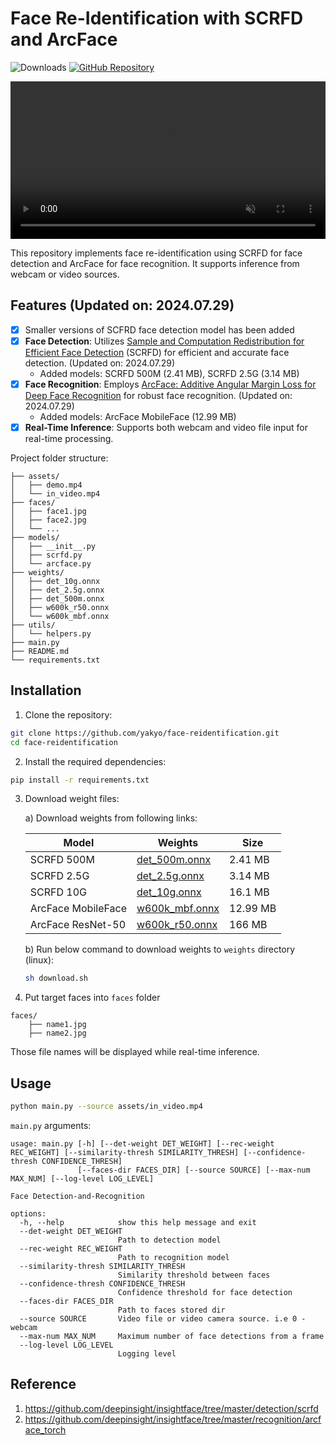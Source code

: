 # Face Re-Identification with SCRFD and ArcFace

![Downloads](https://img.shields.io/github/downloads/yakhyo/face-reidentification/total) [![GitHub Repository](https://img.shields.io/badge/GitHub-Repository-blue?logo=github)](https://github.com/yakhyo/face-reidentification)

<video controls autoplay loop src="https://github.com/yakhyo/face-reidentification/assets/28424328/441880b0-1e43-4c28-9f63-b32bc9b6e6b4" muted="false" width="100%"></video>

This repository implements face re-identification using SCRFD for face detection and ArcFace for face recognition. It supports inference from webcam or video sources.

## Features (Updated on: 2024.07.29)

- [x] Smaller versions of SCFRD face detection model has been added
- [x] **Face Detection**: Utilizes [Sample and Computation Redistribution for Efficient Face Detection](https://arxiv.org/abs/2105.04714) (SCRFD) for efficient and accurate face detection. (Updated on: 2024.07.29)
  - Added models: SCRFD 500M (2.41 MB), SCRFD 2.5G (3.14 MB)
- [x] **Face Recognition**: Employs [ArcFace: Additive Angular Margin Loss for Deep Face Recognition](https://arxiv.org/abs/1801.07698) for robust face recognition. (Updated on: 2024.07.29)
  - Added models: ArcFace MobileFace (12.99 MB)
- [x] **Real-Time Inference**: Supports both webcam and video file input for real-time processing.

Project folder structure:

```
├── assets/
│   ├── demo.mp4
│   └── in_video.mp4
├── faces/
│   ├── face1.jpg
│   ├── face2.jpg
│   └── ...
├── models/
│   ├── __init__.py
│   ├── scrfd.py
│   └── arcface.py
├── weights/
│   ├── det_10g.onnx
│   ├── det_2.5g.onnx
│   ├── det_500m.onnx
│   ├── w600k_r50.onnx
│   └── w600k_mbf.onnx
├── utils/
│   └── helpers.py
├── main.py
├── README.md
└── requirements.txt
```

## Installation

1. Clone the repository:

```bash
git clone https://github.com/yakyo/face-reidentification.git
cd face-reidentification
```

2. Install the required dependencies:

```bash
pip install -r requirements.txt
```

3. Download weight files:

   a) Download weights from following links:

   | Model              | Weights                                                                                                   | Size     |
   | ------------------ | --------------------------------------------------------------------------------------------------------- | -------- |
   | SCRFD 500M         | [det_500m.onnx](https://github.com/yakhyo/face-reidentification/releases/download/v0.0.1/det_500m.onnx)   | 2.41 MB  |
   | SCRFD 2.5G         | [det_2.5g.onnx](https://github.com/yakhyo/face-reidentification/releases/download/v0.0.1/det_2.5g.onnx)   | 3.14 MB  |
   | SCRFD 10G          | [det_10g.onnx](https://github.com/yakhyo/face-reidentification/releases/download/v0.0.1/det_10g.onnx)     | 16.1 MB  |
   | ArcFace MobileFace | [w600k_mbf.onnx](https://github.com/yakhyo/face-reidentification/releases/download/v0.0.1/w600k_mbf.onnx) | 12.99 MB |
   | ArcFace ResNet-50  | [w600k_r50.onnx](https://github.com/yakhyo/face-reidentification/releases/download/v0.0.1/w600k_r50.onnx) | 166 MB   |

   b) Run below command to download weights to `weights` directory (linux):

   ```bash
   sh download.sh
   ```

4. Put target faces into `faces` folder

```
faces/
    ├── name1.jpg
    ├── name2.jpg
```

Those file names will be displayed while real-time inference.

## Usage

```bash
python main.py --source assets/in_video.mp4
```

`main.py` arguments:

```
usage: main.py [-h] [--det-weight DET_WEIGHT] [--rec-weight REC_WEIGHT] [--similarity-thresh SIMILARITY_THRESH] [--confidence-thresh CONFIDENCE_THRESH]
               [--faces-dir FACES_DIR] [--source SOURCE] [--max-num MAX_NUM] [--log-level LOG_LEVEL]

Face Detection-and-Recognition

options:
  -h, --help            show this help message and exit
  --det-weight DET_WEIGHT
                        Path to detection model
  --rec-weight REC_WEIGHT
                        Path to recognition model
  --similarity-thresh SIMILARITY_THRESH
                        Similarity threshold between faces
  --confidence-thresh CONFIDENCE_THRESH
                        Confidence threshold for face detection
  --faces-dir FACES_DIR
                        Path to faces stored dir
  --source SOURCE       Video file or video camera source. i.e 0 - webcam
  --max-num MAX_NUM     Maximum number of face detections from a frame
  --log-level LOG_LEVEL
                        Logging level
```

## Reference

1. https://github.com/deepinsight/insightface/tree/master/detection/scrfd
2. https://github.com/deepinsight/insightface/tree/master/recognition/arcface_torch
